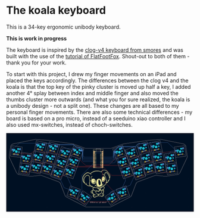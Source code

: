 # The koala keyboard
This is a 34-key ergonomic unibody keyboard.

**This is work in progress**

The keyboard is inspired by the [clog-v4 keyboard from smores](https://github.com/smores56/clog-v4) and was built with the use of the [tutorial of FlatFootFox](https://flatfootfox.com/ergogen-introduction/).
Shout-out to both of them - thank you for your work.

To start with this project, I drew my finger movements on an iPad and placed the keys accordingly. The differences between the clog v4 and the koala is that the top key of the pinky cluster is moved up half a key, I added another 4° splay between index and middle finger and also moved the thumbs cluster more outwards (and what you for sure realized, the koala is a unibody design - not a split one). These changes are all based to my personal finger movements. There are also some technical differences - my board is based on a pro micro, instead of a seeduino xiao controller and I also used mx-switches, instead of choch-switches.

![preview](./pictures/preview.png)